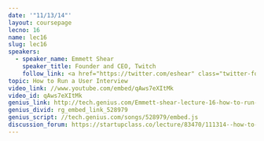```yaml
---
date: '"11/13/14"'
layout: coursepage
lecno: 16
name: lec16
slug: lec16
speakers:
  - speaker_name: Emmett Shear
    speaker_title: Founder and CEO, Twitch
    follow_link: <a href="https://twitter.com/eshear" class="twitter-follow-button" data-show-count="false" data-show-screen-name="true">Follow @eshear</a>
topic: How to Run a User Interview
video_link: //www.youtube.com/embed/qAws7eXItMk
video_id: qAws7eXItMk
genius_link: http://tech.genius.com/Emmett-shear-lecture-16-how-to-run-a-user-interview-annotated
genius_divid: rg_embed_link_528979
genius_script: //tech.genius.com/songs/528979/embed.js
discussion_forum: https://startupclass.co/lecture/83470/111314--how-to-run-a-user-interviewbrbemmett-shearb-ifounder-and-ceo-twitchi----
---
```

